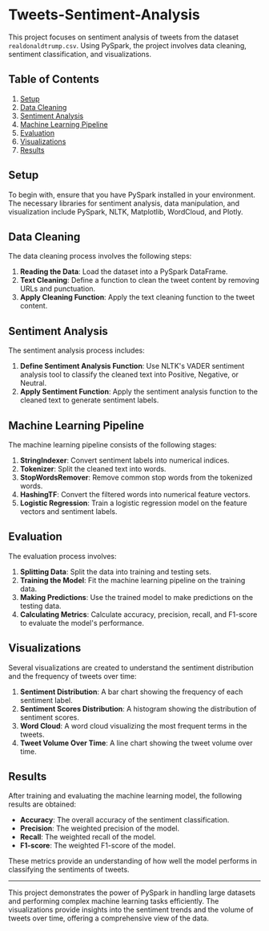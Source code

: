 # Tweets-Sentiment-Analysis

This project focuses on sentiment analysis of tweets from the dataset `realdonaldtrump.csv`. Using PySpark, the project involves data cleaning, sentiment classification, and visualizations.

## Table of Contents

1. [Setup](#setup)
2. [Data Cleaning](#data-cleaning)
3. [Sentiment Analysis](#sentiment-analysis)
4. [Machine Learning Pipeline](#machine-learning-pipeline)
5. [Evaluation](#evaluation)
6. [Visualizations](#visualizations)
7. [Results](#results)

## Setup

To begin with, ensure that you have PySpark installed in your environment. The necessary libraries for sentiment analysis, data manipulation, and visualization include PySpark, NLTK, Matplotlib, WordCloud, and Plotly.

## Data Cleaning

The data cleaning process involves the following steps:

1. **Reading the Data**: Load the dataset into a PySpark DataFrame.
2. **Text Cleaning**: Define a function to clean the tweet content by removing URLs and punctuation.
3. **Apply Cleaning Function**: Apply the text cleaning function to the tweet content.

## Sentiment Analysis

The sentiment analysis process includes:

1. **Define Sentiment Analysis Function**: Use NLTK's VADER sentiment analysis tool to classify the cleaned text into Positive, Negative, or Neutral.
2. **Apply Sentiment Function**: Apply the sentiment analysis function to the cleaned text to generate sentiment labels.

## Machine Learning Pipeline

The machine learning pipeline consists of the following stages:

1. **StringIndexer**: Convert sentiment labels into numerical indices.
2. **Tokenizer**: Split the cleaned text into words.
3. **StopWordsRemover**: Remove common stop words from the tokenized words.
4. **HashingTF**: Convert the filtered words into numerical feature vectors.
5. **Logistic Regression**: Train a logistic regression model on the feature vectors and sentiment labels.

## Evaluation

The evaluation process involves:

1. **Splitting Data**: Split the data into training and testing sets.
2. **Training the Model**: Fit the machine learning pipeline on the training data.
3. **Making Predictions**: Use the trained model to make predictions on the testing data.
4. **Calculating Metrics**: Calculate accuracy, precision, recall, and F1-score to evaluate the model's performance.

## Visualizations

Several visualizations are created to understand the sentiment distribution and the frequency of tweets over time:

1. **Sentiment Distribution**: A bar chart showing the frequency of each sentiment label.
2. **Sentiment Scores Distribution**: A histogram showing the distribution of sentiment scores.
3. **Word Cloud**: A word cloud visualizing the most frequent terms in the tweets.
4. **Tweet Volume Over Time**: A line chart showing the tweet volume over time.

## Results

After training and evaluating the machine learning model, the following results are obtained:

- **Accuracy**: The overall accuracy of the sentiment classification.
- **Precision**: The weighted precision of the model.
- **Recall**: The weighted recall of the model.
- **F1-score**: The weighted F1-score of the model.

These metrics provide an understanding of how well the model performs in classifying the sentiments of tweets.

---

This project demonstrates the power of PySpark in handling large datasets and performing complex machine learning tasks efficiently. The visualizations provide insights into the sentiment trends and the volume of tweets over time, offering a comprehensive view of the data.
